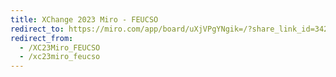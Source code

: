```yaml
---
title: XChange 2023 Miro - FEUCSO
redirect_to: https://miro.com/app/board/uXjVPgYNgik=/?share_link_id=342865862143
redirect_from: 
  - /XC23Miro_FEUCSO
  - /xc23miro_feucso
---
```


